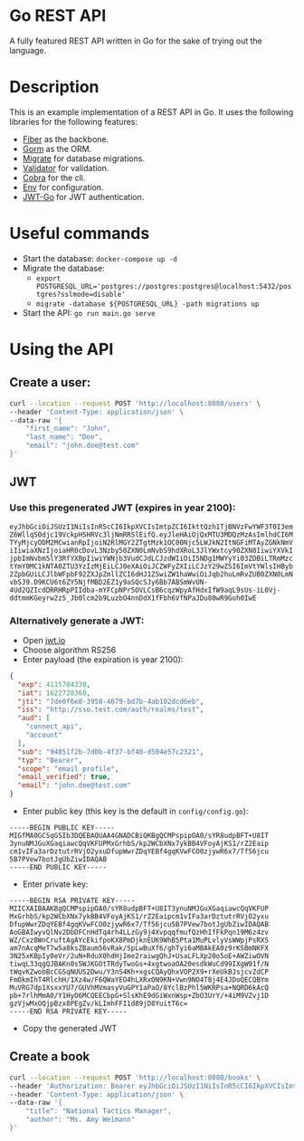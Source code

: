 # Go REST API
A fully featured REST API written in Go for the sake of trying out the language.

# Description
This is an example implementation of a REST API in Go. It uses the following libraries for the following features:
* [Fiber](https://github.com/gofiber/fiber) as the backbone.
* [Gorm](https://github.com/go-gorm/gorm) as the ORM.
* [Migrate](https://github.com/golang-migrate/migrate) for database migrations.
* [Validator](https://github.com/go-playground/validator) for validation.
* [Cobra](https://github.com/spf13/cobra) for the cli.
* [Env](https://github.com/caarlos0/env) for configuration.
* [JWT-Go](https://github.com/dgrijalva/jwt-go) for JWT authentication.

# Useful commands
* Start the database: `docker-compose up -d`
* Migrate the database:
	* `export POSTGRESQL_URL='postgres://postgres:postgres@localhost:5432/postgres?sslmode=disable'`
	* `migrate -database ${POSTGRESQL_URL} -path migrations up`
* Start the API: `go run main.go serve`

# Using the API

## Create a user:
```bash
curl --location --request POST 'http://localhost:8080/users' \
--header 'Content-Type: application/json' \
--data-raw '{
    "first_name": "John",
    "last_name": "Doe",
    "email": "john.doe@test.com"
}'
```
## JWT

### Use this pregenerated JWT (expires in year 2100):
`eyJhbGciOiJSUzI1NiIsInR5cCI6IkpXVCIsImtpZCI6IkttQzh1TjBNVzFwYWF3T0I3emZ6WllqS0djc19VckpHSHRVc3ljNmRRSlEifQ.eyJleHAiOjQxMTU3MDQzMzAsImlhdCI6MTYyMjcyODM2MCwianRpIjoiN2RlMGY2ZTgtMzk1OC00Njc5LWJkN2ItNGFiMTAyZGNkNmViIiwiaXNzIjoiaHR0cDovL3Nzby50ZXN0LmNvbS9hdXRoL3JlYWxtcy90ZXN0IiwiYXVkIjpbImNvbm5lY3RfYXBpIiwiYWNjb3VudCJdLCJzdWIiOiI5NDg1MWYyYi03ZDBiLTRmMzctYmY0MC1kNTA0ZTU3YzIzMjEiLCJ0eXAiOiJCZWFyZXIiLCJzY29wZSI6ImVtYWlsIHByb2ZpbGUiLCJlbWFpbF92ZXJpZmllZCI6dHJ1ZSwiZW1haWwiOiJqb2huLmRvZUB0ZXN0LmNvbSJ9.D9KCU6t6ZY5NjfMBD2EZ1y9aSQcSJy6Bb7ABSmWvUN-4Ud2QZIcdDRRHRpPIIdba-mYFCpNPr5OVLCsB6cqzWpyAfHdxIfW9aqL9sUs-iL0Vj-ddtmmKGeyrw2z5_Jb0lcm2b9LuzbO4nnDdX1fFbh6VfNPaJDu80wR9Goh0IwE`

### Alternatively generate a JWT:
 * Open [jwt.io](https://jwt.io/)
 * Choose algorithm RS256
 * Enter payload (the expiration is year 2100):
```json
{
  "exp": 4115704330,
  "iat": 1622728360,
  "jti": "7de0f6e8-3958-4679-bd7b-4ab102dcd6eb",
  "iss": "http://sso.test.com/auth/realms/test",
  "aud": [
    "connect_api",
    "account"
  ],
  "sub": "94851f2b-7d0b-4f37-bf40-d504e57c2321",
  "typ": "Bearer",
  "scope": "email profile",
  "email_verified": true,
  "email": "john.doe@test.com"
}
```
 * Enter public key (this key is the default in `config/config.go`):
```
-----BEGIN PUBLIC KEY-----
MIGfMA0GCSqGSIb3DQEBAQUAA4GNADCBiQKBgQCMPspipOA0/sYR8udpBFT+U8IT
3ynuNMJGuXGaqiawcQqVKFUPMxGrhbS/kp2WCbXNx7ykBB4VFoyAjKS1/rZ2Eaip
cm1vIFa3arDztutrRVjO2yxuDfupWwrZDqYEBf4gqKVwFCO0zjywR6x7/Tf56jcu
5B7PVew7botJgUbZiwIDAQAB
-----END PUBLIC KEY-----
```
 * Enter private key:
```
-----BEGIN RSA PRIVATE KEY-----
MIICXAIBAAKBgQCMPspipOA0/sYR8udpBFT+U8IT3ynuNMJGuXGaqiawcQqVKFUP
MxGrhbS/kp2WCbXNx7ykBB4VFoyAjKS1/rZ2Eaipcm1vIFa3arDztutrRVjO2yxu
DfupWwrZDqYEBf4gqKVwFCO0zjywR6x7/Tf56jcu5B7PVew7botJgUbZiwIDAQAB
AoGBAIwyvQlNv2DbDFCnHdTq4rh4LLzGy9j4XvpqqfmufQzHhIfFkPqn19M6z4zv
WZ/Cxz8WnCruftAgAYcEkifpoKX8PmDjknEUK9WhB5Pta1MuPLvlyVsWWpjPsRXS
am7nAcqMeT7w5a8ksZBaum56vRak/SpLwBuXf6/ghTyi6aMBAkEA0z9rK5BmNKFX
3N25xKBpIy0eVr/2uN+RduX0hdHjIme2raiwgQhJ+UsaLFLXp20o5oE+AWZiwOVN
tiwqL33qgQJBAKn0s5WJKGOtTRdyTwoGs+4xgtwoaOA20esdkWuCd99IXgW91f/N
tWqvKZwobBcCGSqNUUS2Dwu/Y3nS4Kh+xgsCQAyQhxVOP2X9+rXeUkBJsjcvZdCP
FmOkmIhT4RlchH/1Xz4w/F6QWaYEO4hLXRxON9KN+Vwn9NO4T8j4E4JDoQECQBYm
MuVRG7dp1XsxxYU7/GUVhMVmasyVuGPY1aPaO/8YclBzPhl5WKRPsa+NQRD6kAcQ
pb+7rlhMmA0/Y1HyO6MCQEECbpG+SlsKhE9dGiWxnWsp+ZbO3UrY/+4iM9VZvj1D
gzVjwMxOQjpBzx8PEgZv/kLImhFFI1d89jD8YuitT6c=
-----END RSA PRIVATE KEY-----
```
 * Copy the generated JWT
## Create a book
```bash
curl --location --request POST 'http://localhost:8080/books' \
--header 'Authorization: Bearer eyJhbGciOiJSUzI1NiIsInR5cCI6IkpXVCIsImtpZCI6IkttQzh1TjBNVzFwYWF3T0I3emZ6WllqS0djc19VckpHSHRVc3ljNmRRSlEifQ.eyJleHAiOjQxMTU3MDQzMzAsImlhdCI6MTYyMjcyODM2MCwianRpIjoiN2RlMGY2ZTgtMzk1OC00Njc5LWJkN2ItNGFiMTAyZGNkNmViIiwiaXNzIjoiaHR0cDovL3Nzby50ZXN0LmNvbS9hdXRoL3JlYWxtcy90ZXN0IiwiYXVkIjpbImNvbm5lY3RfYXBpIiwiYWNjb3VudCJdLCJzdWIiOiI5NDg1MWYyYi03ZDBiLTRmMzctYmY0MC1kNTA0ZTU3YzIzMjEiLCJ0eXAiOiJCZWFyZXIiLCJzY29wZSI6ImVtYWlsIHByb2ZpbGUiLCJlbWFpbF92ZXJpZmllZCI6dHJ1ZSwiZW1haWwiOiJqb2huLmRvZUB0ZXN0LmNvbSJ9.D9KCU6t6ZY5NjfMBD2EZ1y9aSQcSJy6Bb7ABSmWvUN-4Ud2QZIcdDRRHRpPIIdba-mYFCpNPr5OVLCsB6cqzWpyAfHdxIfW9aqL9sUs-iL0Vj-ddtmmKGeyrw2z5_Jb0lcm2b9LuzbO4nnDdX1fFbh6VfNPaJDu80wR9Goh0IwE' \
--header 'Content-Type: application/json' \
--data-raw '{
    "title": "National Tactics Manager",
    "author": "Ms. Amy Weimann"
}'
```

